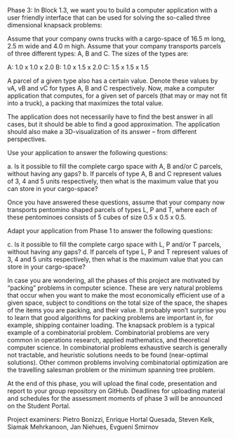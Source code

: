 Phase 3:
In Block 1.3, we want you to build a computer application with a user friendly interface that can be used for solving the so-called three dimensional knapsack problems:

Assume that your company owns trucks with a cargo-space of 16.5 m long, 2.5 m wide and 4.0 m high. Assume that your company transports parcels of three different types: A, B and C. The sizes of the types are:

A: 1.0 x 1.0 x 2.0
B: 1.0 x 1.5 x 2.0
C: 1.5 x 1.5 x 1.5

A parcel of a given type also has a certain value. Denote these values by vA, vB and vC for types A, B and C respectively. Now, make a computer application that computes, for a given set of parcels (that may or may not fit into a truck), a packing that maximizes the total value. 

The application does not necessarily have to find the best answer in all cases, but it should be able to find a good approximation. The application should also make a 3D-visualization of its answer – from different perspectives. 

Use your application to answer the following questions:

a.	Is it possible to fill the complete cargo space with A, B and/or C parcels, without having any gaps?
b.	If parcels of type A, B and C represent values of 3, 4 and 5 units respectively, then what is the maximum value that you can store in your cargo-space?

Once you have answered these questions, assume that your company now transports pentomino shaped parcels of types L, P and T, where each of these pentominoes consists of 5 cubes of size 0.5 x 0.5 x 0.5.


 


Adapt your application from Phase 1 to answer the following questions:

c.	Is it possible to fill the complete cargo space with L, P and/or T parcels, without having any gaps?
d.	If parcels of type L, P and T represent values of 3, 4 and 5 units respectively, then what is the maximum value that you can store in your cargo-space?

In case you are wondering, all the phases of this project are motivated by “packing” problems in computer science. These are very natural problems that occur when you want to make the most economically efficient use of a given space, subject to conditions on the total size of the space, the shapes of the items you are packing, and their value. It probably won’t surprise you to learn that good algorithms for packing problems are important in, for example, shipping container loading. The knapsack problem is a typical example of a combinatorial problem. Combinatorial problems are very common in operations research, applied mathematics, and theoretical computer science. In combinatorial problems exhaustive search is generally not tractable, and heuristic solutions needs to be found (near-optimal solutions). Other common problems involving combinatorial optimization are the travelling salesman problem or the minimum spanning tree problem.

At the end of this phase, you will upload the final code, presentation and report to your group repository on GitHub. Deadlines for uploading material and schedules for the assessment moments of phase 3 will be announced on the Student Portal.



Project examiners:  Pietro Bonizzi, Enrique Hortal Quesada, Steven Kelk, Siamak Mehrkanoon, Jan Niehues, Evgueni Smirnov

